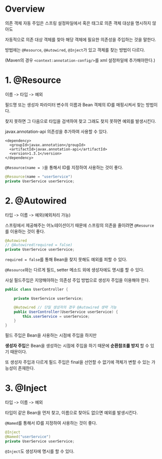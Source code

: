 # Overview

의존 객체 자동 주입은 스프링 설정파일에서 혹은 태그로 의존 객체 대상을 명시하지 않아도

자동적으로 의존 대상 객체를 찾아 해당 객체에 필요한 의존성을 주입하는 것을 말한다.

방법에는 `@Resource`, `@Autowired`, `@Inject`가 있고 객체를 찾는 방법이 다르다.

(Maven의 경우 `<context:annotation-config/>`를 xml 설정파일에 추가해야한다.)

# 1. @Resource

이름 -> 타입 -> 예외

필드명 또는 생성자 파라미터 변수의 이름과 Bean 객체의 ID를 매핑시켜서 찾는 방법이다.

찾지 못하면 그 다음으로 타입을 검색하여 찾고 그래도 찾지 못하면 예외를 발생시킨다.

javax.annotation-api 의존성을 추가하여 사용할 수 있다.

```
<dependency>
  <groupId>javax.annotation</groupId>
  <artifactId>javax.annotation-api</artifactId>
  <version>1.3.1</version>
</dependency>
```

`@Resource(name = )`을 통해서 ID를 지정하여 사용하는 것이 좋다.

```java
@Resource(name = "userService")
private UserService userService;
```

# 2. @Autowired

타입 -> 이름 -> 예외(예외처리 가능)

스프링에서 제공해주는 어노테이션이기 때문에 스프링의 의존을 줄이려면 `@Resource`를 이용하는 것이 좋다.

```java
@Autowired
// @Autowired(required = false)
private UserService userService;
```

`required = false`를 통해 Bean을 찾지 못해도 예외를 피할 수 있다.

`@Resource`와는 다르게 필드, setter 메소드 외에 생성자에도 명시를 할 수 있다.

사실 필드주입은 지양해야하는 의존성 주입 방법으로 생성자 주입을 이용해야 한다.

```java
public class UserController {
    
    private UserService userService;

    @Autowired // 단일 생성자의 경우 @Autowired 생략 가능
    public UserController(UserService userService) {
        this.userService = userService;
    }
}
```

필드 주입은 Bean을 사용하는 시점에 주입을 하지만

**생성자 주입**은 Bean을 생성하는 시점에 주입을 하기 때문에 **순환참조를 방지** 할 수 있기 때문이다.

또 생성자 주입과 다르게 필드 주입은 final을 선언할 수 없기에 객체가 변할 수 있는 가능성이 존재한다.

# 3. @Inject

타입 -> 이름 -> 예외

타입이 같은 Bean을 먼저 찾고, 이름으로 찾아도 없으면 예외를 발생시킨다.

`@Named`를 통해서 ID를 지정하여 사용하는 것이 좋다.

```java
@Inject
@Named("userService")
private UserService userService;
```

`@Inject`도 생성자에 명시를 할 수 있다.
